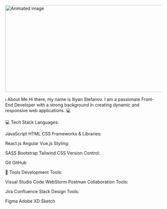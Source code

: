<img src="https://user-images.githubusercontent.com/74038190/213910845-af37a709-8995-40d6-be59-724526e3c3d7.gif" width="1291" height="280 " alt="Animated image">

 ℹ️ About Me
Hi there, my name is Iliyan Stefanov. I am a passionate Front-End Developer with a strong background in creating dynamic and responsive web applications. 💻

💻 Tech Stack
Languages:

JavaScript
HTML
CSS
Frameworks & Libraries:

React.js
Angular
Vue.js
Styling:

SASS
Bootstrap
Tailwind CSS
Version Control:

Git
GitHub

🔨 Tools
Development Tools:

Visual Studio Code
WebStorm
Postman
Collaboration Tools:

Jira
Confluence
Slack
Design Tools:

Figma
Adobe XD
Sketch
